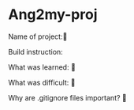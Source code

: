 # Ang2my-proj

Name of project::eyes:

Build instruction:

What was learned:	:hatching_chick:

What was difficult: :bell:


Why are .gitignore files important? :whale2: